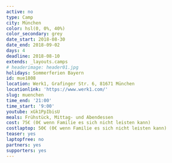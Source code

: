 ```yaml
---
active: no
type: Camp
city: München
color: hsl(0, 0%, 40%)
color_secondary: grey
date_start: 2018-08-30
date_end: 2018-09-02
days: 4
deadline: 2018-08-10
extends: _layouts.camps
# headerimage: header01.jpg
holidays: Sommerferien Bayern
id: mue1808
location: Werk1, Grafinger Str. 6, 81671 München
locationlink: 'https://www.werk1.com/'
slug: muenchen
time_end: '21:00'
time_start: '9:00'
youtube: xGk1PpIbisU
meals: Frühstück, Mittag- und Abendessen
cost: 75€ (0€ wenn Familie es sich nicht leisten kann)
costlaptop: 50€ (0€ wenn Familie es sich nicht leisten kann)
teaser: yes
laptopfree: no
partners: yes
supporters: yes
---
```

